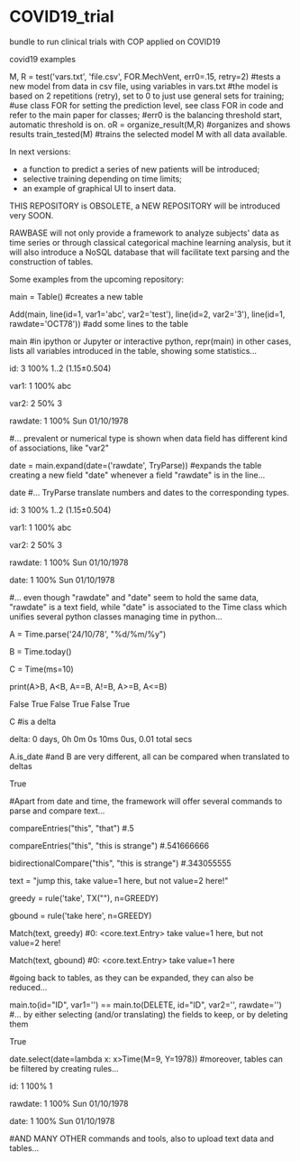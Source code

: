# COVID19_trial
bundle to run clinical trials with COP applied on COVID19

covid19 examples

M, R = test('vars.txt', 'file.csv', FOR.MechVent, err0=.15, retry=2) #tests a new model from data in csv file, using variables in vars.txt
  #the model is based on 2 repetitions (retry), set to 0 to just use general sets for training;
  #use class FOR for setting the prediction level, see class FOR in code and refer to the main paper for classes;
  #err0 is the balancing threshold start, automatic threshold is on.
oR = organize_result(M,R) #organizes and shows results
train_tested(M) #trains the selected model M with all data available.

In next versions:
- a function to predict a series of new patients will be introduced;
- selective training depending on time limits;
- an example of graphical UI to insert data.

THIS REPOSITORY is OBSOLETE, a NEW REPOSITORY will be introduced very SOON.

RAWBASE will not only provide a framework to analyze subjects' data as time series or through classical categorical machine learning analysis, but it will also introduce a NoSQL database that will facilitate text parsing and the construction of tables.

Some examples from the upcoming repository:

main = Table() #creates a new table

Add(main, line(id=1, var1='abc', var2='test'), line(id=2, var2='3'), line(id=1, rawdate='OCT78')) #add some lines to the table

main #in ipython or Jupyter or interactive python, repr(main) in other cases, lists all variables introduced in the table, showing some statistics...

id:       3 <int> 100%	1..2 (1.15±0.504)

var1:     1 <str> 100%	abc

var2:     2 <int> 50%	3

rawdate:  1 <Time> 100%	Sun 01/10/1978

#... prevalent or numerical type is shown when data field has different kind of associations, like "var2"
 
date = main.expand(date=('rawdate', TryParse)) #expands the table creating a new field "date" whenever a field "rawdate" is in the line...

date      #... TryParse translate numbers and dates to the corresponding types.

id:       3 <int> 100%	1..2 (1.15±0.504)

var1:     1 <str> 100%	abc

var2:     2 <int> 50%	3

rawdate:  1 <Time> 100%	Sun 01/10/1978

date:     1 <Time> 100%	Sun 01/10/1978

#... even though "rawdate" and "date" seem to hold the same data, "rawdate" is a text field, while "date" is associated to the Time class which unifies several python classes managing time in python...

A = Time.parse('24/10/78', "%d/%m/%y")

B = Time.today()

C = Time(ms=10)

print(A>B, A<B, A==B, A!=B, A>=B, A<=B)

False True False True False True

C         #is a delta

delta: 0 days, 0h 0m 0s 10ms 0us, 0.01 total secs

A.is_date #and B are very different, all can be compared when translated to deltas

True


#Apart from date and time, the framework will offer several commands to parse and compare text...

compareEntries("this", "that") #.5

compareEntries("this", "this is strange") #.541666666

bidirectionalCompare("this", "this is strange") #.343055555

text = "jump this, take value=1 here, but not value=2 here!"

greedy = rule('take', TX(""), n=GREEDY)

gbound = rule('take here', n=GREEDY)

Match(text, greedy) #0:	<core.text.Entry> take value=1 here, but not value=2 here!

Match(text, gbound) #0:	<core.text.Entry> take value=1 here

  
#going back to tables, as they can be expanded, they can also be reduced...

main.to(id="ID", var1='') == main.to(DELETE, id="ID", var2='', rawdate='') #... by either selecting (and/or translating) the fields to keep, or by deleting them

True

date.select(date=lambda x: x>Time(M=9, Y=1978)) #moreover, tables can be filtered by creating rules...

id:       1 <int> 100%	1

rawdate:  1 <Time> 100%	Sun 01/10/1978

date:     1 <Time> 100%	Sun 01/10/1978
  
#AND MANY OTHER commands and tools, also to upload text data and tables...

  
